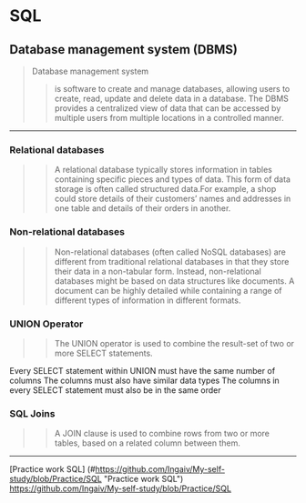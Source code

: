 # SQL
## Database management system (DBMS)

> Database management system
>> is software to create and manage databases, allowing users to create, read, update and delete data in a database.
>> The DBMS provides a centralized view of data that can be accessed by multiple users from multiple locations in a controlled manner.

----
### Relational databases
>> A relational database typically stores information in tables containing specific pieces and types of data. This form of data storage is often called structured data.For example, a shop could store details of their customers’ names and addresses in one table and details of their orders in another. 

### Non-relational databases
>> Non-relational databases (often called NoSQL databases) are different from traditional relational databases in that they store their data in a non-tabular form. Instead, non-relational databases might be based on data structures like documents. A document can be highly detailed while containing a range of different types of information in different formats. 

### UNION Operator
>> The UNION operator is used to combine the result-set of two or more SELECT statements.

Every SELECT statement within UNION must have the same number of columns
The columns must also have similar data types
The columns in every SELECT statement must also be in the same order

### SQL Joins
>> A JOIN clause is used to combine rows from two or more tables, based on a related column between them.

----

[Practice work SQL] (#https://github.com/Ingaiv/My-self-study/blob/Practice/SQL "Practice work SQL") https://github.com/Ingaiv/My-self-study/blob/Practice/SQL


